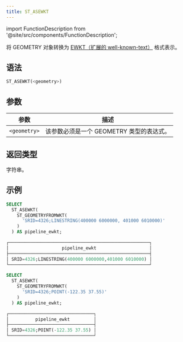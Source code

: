 ```yaml
---
title: ST_ASEWKT
---
```

import FunctionDescription from '@site/src/components/FunctionDescription';

<FunctionDescription description="引入或更新版本：v1.2.436"/>

将 GEOMETRY 对象转换为 [EWKT（扩展的 well-known-text）](https://postgis.net/docs/ST_GeomFromEWKT.html) 格式表示。

## 语法

```sql
ST_ASEWKT(<geometry>)
```

## 参数

| 参数         | 描述                                          |
|--------------|------------------------------------------------------|
| `<geometry>` | 该参数必须是一个 GEOMETRY 类型的表达式。 |

## 返回类型

字符串。

## 示例

```sql
SELECT
  ST_ASEWKT(
    ST_GEOMETRYFROMWKT(
      'SRID=4326;LINESTRING(400000 6000000, 401000 6010000)'
    )
  ) AS pipeline_ewkt;

┌─────────────────────────────────────────────────────┐
│                    pipeline_ewkt                    │
├─────────────────────────────────────────────────────┤
│ SRID=4326;LINESTRING(400000 6000000,401000 6010000) │
└─────────────────────────────────────────────────────┘

SELECT
  ST_ASEWKT(
    ST_GEOMETRYFROMWKT(
      'SRID=4326;POINT(-122.35 37.55)'
    )
  ) AS pipeline_ewkt;

┌────────────────────────────────┐
│          pipeline_ewkt         │
├────────────────────────────────┤
│ SRID=4326;POINT(-122.35 37.55) │
└────────────────────────────────┘
```